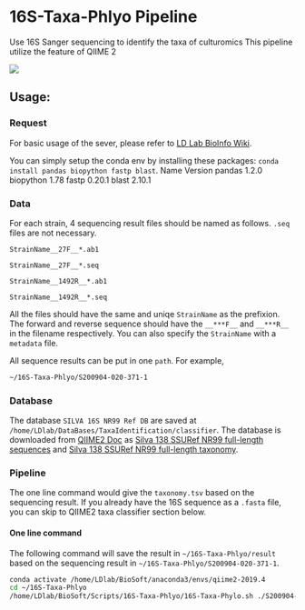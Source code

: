 # 16S-Taxa-Phlyo Pipeline
Use 16S Sanger sequencing to identify the taxa of culturomics
This pipeline utilize the feature of QIIME 2

![](img/16s-taxa-phylo.png)

## Usage:

### Request

For basic usage of the sever, please refer to [LD Lab BioInfo Wiki](https://github.com/LD-Lab/LD-Lab-BioInfo-Wiki).

You can simply setup the conda env by installing these packages:
```conda install pandas biopython fastp blast```.
Name                    Version
pandas                    1.2.0
biopython                 1.78
fastp                     0.20.1
blast                     2.10.1

### Data 

For each strain, 4 sequencing result files should be named as follows. ```.seq``` files are not necessary.

```StrainName__27F__*.ab1```

```StrainName__27F__*.seq```

```StrainName__1492R__*.ab1```

```StrainName__1492R__*.seq```

All the files should have the same and uniqe ```StrainName``` as the prefixion. The forward and reverse sequence should have the ```__***F__``` and ```__***R__``` in the filename respectively. You can also specify the ```StrainName``` with a ```metadata``` file.

All sequence results can be put in one ```path```. For example,

```bash
~/16S-Taxa-Phlyo/S200904-020-371-1
```

### Database

The database ```SILVA 16S NR99 Ref DB``` are saved at ```/home/LDlab/DataBases/TaxaIdentification/classifier```. The database is downloaded from [QIIME2 Doc](https://docs.qiime2.org/2020.8/data-resources/#silva-16s-18s-rrna) as [Silva 138 SSURef NR99 full-length sequences](https://data.qiime2.org/2020.8/common/silva-138-99-seqs.qza) and [Silva 138 SSURef NR99 full-length taxonomy](https://data.qiime2.org/2020.8/common/silva-138-99-tax.qza).

### Pipeline

The one line command would give the ```taxonomy.tsv``` based on the sequencing result. If you already have the 16S sequence as a ```.fasta``` file, you can skip to QIIME2 taxa classifier section below.

#### One line command

The following command will save the result in ```~/16S-Taxa-Phlyo/result``` based on the sequencing result in ```~/16S-Taxa-Phlyo/S200904-020-371-1```.

```bash
conda activate /home/LDlab/BioSoft/anaconda3/envs/qiime2-2019.4
cd ~/16S-Taxa-Phlyo
/home/LDlab/BioSoft/Scripts/16S-Taxa-Phlyo/16S-Taxa-Phylo.sh ./S200904-020-371-1 ./Result
```



